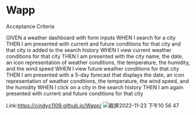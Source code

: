 # Wapp

Acceptance Criteria

GIVEN a weather dashboard with form inputs
WHEN I search for a city
THEN I am presented with current and future conditions for that city and that city is added to the search history
WHEN I view current weather conditions for that city
THEN I am presented with the city name, the date, an icon representation of weather conditions, the temperature, the humidity, and the wind speed
WHEN I view future weather conditions for that city
THEN I am presented with a 5-day forecast that displays the date, an icon representation of weather conditions, the temperature, the wind speed, and the humidity
WHEN I click on a city in the search history
THEN I am again presented with current and future conditions for that city


Link:https://cindyx1109.github.io/Wapp/
![截屏2022-11-23 下午10 56 47](https://user-images.githubusercontent.com/104608619/203690679-3d7af367-2403-4e5f-9021-2f8822fd3e77.png)
